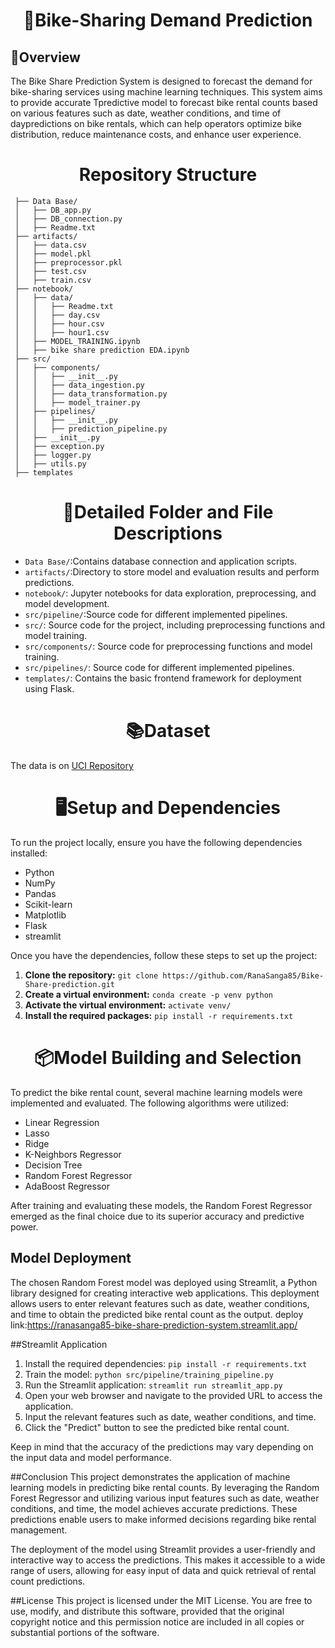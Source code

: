 # <h1 align="center">:bicyclist:Bike-Sharing Demand Prediction
## :briefcase:Overview
The Bike Share Prediction System is designed to forecast the demand for bike-sharing services using machine learning techniques. This system aims to provide accurate Tpredictive model to forecast bike rental counts based on various features such as date, weather conditions, and time of daypredictions on bike rentals, which can help operators optimize bike distribution, reduce maintenance costs, and enhance user experience.

## <h1 align="center">Repository Structure

     ├── Data Base/
     │   ├── DB_app.py
     │   ├── DB_connection.py
     │   ├── Readme.txt
     ├── artifacts/
     │   ├── data.csv
     │   ├── model.pkl
     │   ├── preprocessor.pkl
     │   ├── test.csv
     │   ├── train.csv
     ├── notebook/
     │   ├── data/
     │   │   ├── Readme.txt
     │   │   ├── day.csv
     │   │   ├── hour.csv
     │   │   ├── hour1.csv
     │   ├── MODEL_TRAINING.ipynb
     │   ├── bike share prediction EDA.ipynb
     ├── src/
     │   ├── components/
     │   │   ├── __init__.py
     │   │   ├── data_ingestion.py
     │   │   ├── data_transformation.py
     │   │   ├── model_trainer.py
     │   ├── pipelines/
     │   │   ├── __init__.py
     │   │   ├── prediction_pipeline.py
     │   ├── __init__.py
     │   ├── exception.py
     │   ├── logger.py
     │   ├── utils.py
     ├── templates

     
## <h1 align="center">:open_file_folder:Detailed Folder and File Descriptions
* `Data Base/`:Contains database connection and application scripts.
* `artifacts/`:Directory to store model and evaluation results and perform predictions.
* `notebook/`: Jupyter notebooks for data exploration, preprocessing, and model development.
* `src/pipeline/`:Source code for different implemented pipelines.
* `src/`: Source code for the project, including preprocessing functions and model training.
* `src/components/`: Source code for preprocessing functions and model training.
* `src/pipelines/`: Source code for different implemented pipelines.
* `templates/`: Contains the basic frontend framework for deployment using Flask.
  

##  <h1 align="center">:books:Dataset
  The data is on [UCI Repository](https://archive.ics.uci.edu/ml/datasets/Bike+Sharing+Dataset) 
  

## <h1 align="center">:desktop_computer:Setup and Dependencies
To run the project locally, ensure you have the following dependencies installed:
- Python 
- NumPy
- Pandas
- Scikit-learn
- Matplotlib
- Flask
- streamlit

Once you have the dependencies, follow these steps to set up the project:
1. **Clone the repository:** `git clone https://github.com/RanaSanga85/Bike-Share-prediction.git`
2. **Create a virtual environment:** `conda create -p venv python`
3. **Activate the virtual environment:** `activate venv/`
4. **Install the required packages:** `pip install -r requirements.txt`

   
## <h1 align="center">:package:Model Building and Selection
To predict the bike rental count, several machine learning models were implemented and evaluated. The following algorithms were utilized:

 * Linear Regression
 * Lasso
 * Ridge
 * K-Neighbors Regressor
 * Decision Tree
 * Random Forest Regressor
 * AdaBoost Regressor

After training and evaluating these models, the Random Forest Regressor emerged as the final choice due to its superior accuracy and predictive power.


## Model Deployment
The chosen Random Forest model was deployed using Streamlit, a Python library designed for creating interactive web applications. This deployment allows users to enter relevant features such as date, weather conditions, and time to obtain the predicted bike rental count as the output.
 deploy link:https://ranasanga85-bike-share-prediction-system.streamlit.app/

 
##Streamlit Application
 1. Install the required dependencies:
        ```pip install -r requirements.txt```
 2. Train the model:
       ```python src/pipeline/training_pipeline.py```
 3. Run the Streamlit application:
       ```streamlit run streamlit_app.py```
 4. Open your web browser and navigate to the provided URL to access the application.
 5. Input the relevant features such as date, weather conditions, and time.
 6. Click the "Predict" button to see the predicted bike rental count.
   
Keep in mind that the accuracy of the predictions may vary depending on the input data and model performance.


##Conclusion
This project demonstrates the application of machine learning models in predicting bike rental counts. By leveraging the Random Forest Regressor and utilizing various input features such as date, weather conditions, and time, the model achieves accurate predictions. These predictions enable users to make informed decisions regarding bike rental management.

The deployment of the model using Streamlit provides a user-friendly and interactive way to access the predictions. This makes it accessible to a wide range of users, allowing for easy input of data and quick retrieval of rental count predictions.

##License
This project is licensed under the MIT License. You are free to use, modify, and distribute this software, provided that the original copyright notice and this permission notice are included in all copies or substantial portions of the software.
